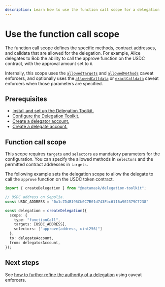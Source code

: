 ```yaml
---
description: Learn how to use the function call scope for a delegation.
---
```


# Use the function call scope
 
The function call scope defines the specific methods, contract addresses, and calldata that are allowed for the delegation.
For example, Alice delegates to Bob the ability to call the approve function on the USDC contract, with the approval amount set to `0`.

Internally, this scope uses the [`allowedTargets`](../../../reference/caveats.md#allowedtargets) and [`allowedMethods`](../../../reference/caveats.md#allowedmethods) caveat enforcers, and 
optionally uses the [`allowedCalldata`](../../../reference/caveats.md#allowedcalldata) or [`exactCalldata`](../../../reference/caveats.md#exactcalldata) caveat enforcers when those parameters are specified.

## Prerequisites

- [Install and set up the Delegation Toolkit.](../../../get-started/install.md)
- [Configure the Delegation Toolkit.](../../configure.md)
- [Create a delegator account.](../execute-on-smart-accounts-behalf.md#3-create-a-delegator-account)
- [Create a delegate account.](../execute-on-smart-accounts-behalf.md#4-create-a-delegate-account)

## Function call scope

This scope requires `targets` and `selectors` as mandatory parameters for the configuration.
You can specify the allowed methods in `selectors` and the permitted contract addresses in `targets`. 

The following example sets the delegation scope to allow the delegate to call the `approve` function on the USDC token contract.

```typescript
import { createDelegation } from "@metamask/delegation-toolkit";

// USDC address on Sepolia.
const USDC_ADDRESS = "0x1c7D4B196Cb0C7B01d743Fbc6116a902379C7238"

const delegation = createDelegation({
  scope: {
    type: "functionCall",
    targets: [USDC_ADDRESS],
    selectors: ["approve(address, uint256)"]
  },
  to: delegateAccount,
  from: delegatorAccount,
});
```

## Next steps

See [how to further refine the authority of a delegation](refine-scope.md) using caveat enforcers.
